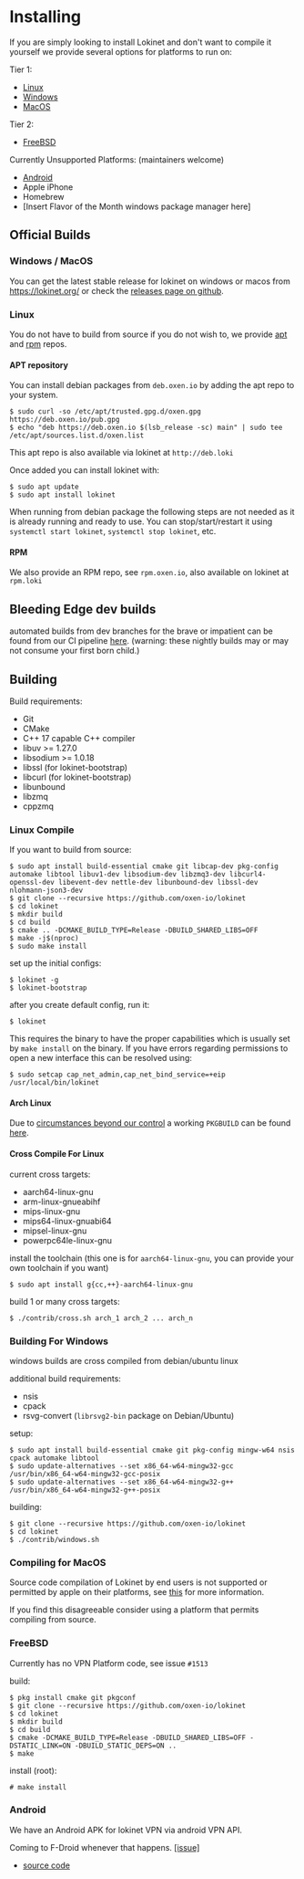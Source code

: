 # Installing

If you are simply looking to install Lokinet and don't want to compile it yourself we provide several options for platforms to run on:

Tier 1:

* [Linux](#linux-install)
* [Windows](#windows-install)
* [MacOS](#macos-install)

Tier 2:

* [FreeBSD](#freebsd-install)

Currently Unsupported Platforms: (maintainers welcome)

* [Android](#apk-install)
* Apple iPhone 
* Homebrew
* \[Insert Flavor of the Month windows package manager here\]


## Official Builds

### Windows / MacOS <span id="windows-install" />  <span id="macos-install" />

You can get the latest stable release for lokinet on windows or macos from https://lokinet.org/ or check the [releases page on github](https://github.com/oxen-io/lokinet/releases).

### Linux <span id="linux-install" />

You do not have to build from source if you do not wish to, we provide [apt](#deb-install) and [rpm](#rpm-install) repos.

#### APT repository <span id="deb-install" />

You can install debian packages from `deb.oxen.io` by adding the apt repo to your system.

    $ sudo curl -so /etc/apt/trusted.gpg.d/oxen.gpg https://deb.oxen.io/pub.gpg
    $ echo "deb https://deb.oxen.io $(lsb_release -sc) main" | sudo tee /etc/apt/sources.list.d/oxen.list
    
This apt repo is also available via lokinet at `http://deb.loki`

Once added you can install lokinet with:

    $ sudo apt update
    $ sudo apt install lokinet

When running from debian package the following steps are not needed as it is already running and ready to use. You can stop/start/restart it using `systemctl start lokinet`, `systemctl stop lokinet`, etc.

#### RPM <span id="rpm-install" />

We also provide an RPM repo, see `rpm.oxen.io`, also available on lokinet at `rpm.loki`
    
## Bleeding Edge dev builds <span id="ci-builds" />

automated builds from dev branches for the brave or impatient can be found from our CI pipeline [here](https://oxen.rocks/oxen-io/lokinet/). (warning: these nightly builds may or may not consume your first born child.)

## Building

Build requirements:

* Git
* CMake
* C++ 17 capable C++ compiler
* libuv >= 1.27.0
* libsodium >= 1.0.18
* libssl (for lokinet-bootstrap)
* libcurl (for lokinet-bootstrap)
* libunbound
* libzmq
* cppzmq

### Linux Compile

If you want to build from source: <span id="linux-compile" />

    $ sudo apt install build-essential cmake git libcap-dev pkg-config automake libtool libuv1-dev libsodium-dev libzmq3-dev libcurl4-openssl-dev libevent-dev nettle-dev libunbound-dev libssl-dev nlohmann-json3-dev
    $ git clone --recursive https://github.com/oxen-io/lokinet
    $ cd lokinet
    $ mkdir build
    $ cd build
    $ cmake .. -DCMAKE_BUILD_TYPE=Release -DBUILD_SHARED_LIBS=OFF
    $ make -j$(nproc)
    $ sudo make install

set up the initial configs:

    $ lokinet -g
    $ lokinet-bootstrap

after you create default config, run it:

    $ lokinet

This requires the binary to have the proper capabilities which is usually set by `make install` on the binary. If you have errors regarding permissions to open a new interface this can be resolved using:

    $ sudo setcap cap_net_admin,cap_net_bind_service=+eip /usr/local/bin/lokinet


#### Arch Linux <span id="mom-cancel-my-meetings-arch-linux-broke-again" />

Due to [circumstances beyond our control](https://github.com/oxen-io/lokinet/discussions/1823) a working `PKGBUILD` can be found [here](https://raw.githubusercontent.com/oxen-io/lokinet/makepkg/contrib/archlinux/PKGBUILD).

#### Cross Compile For Linux <span id="linux-cross" />

current cross targets:

* aarch64-linux-gnu
* arm-linux-gnueabihf
* mips-linux-gnu
* mips64-linux-gnuabi64
* mipsel-linux-gnu
* powerpc64le-linux-gnu

install the toolchain (this one is for `aarch64-linux-gnu`, you can provide your own toolchain if you want)

    $ sudo apt install g{cc,++}-aarch64-linux-gnu

build 1 or many cross targets:

    $ ./contrib/cross.sh arch_1 arch_2 ... arch_n

### Building For Windows <span id="win32-cross" />

windows builds are cross compiled from debian/ubuntu linux

additional build requirements:

* nsis
* cpack
* rsvg-convert (`librsvg2-bin` package on Debian/Ubuntu)

setup:

    $ sudo apt install build-essential cmake git pkg-config mingw-w64 nsis cpack automake libtool
    $ sudo update-alternatives --set x86_64-w64-mingw32-gcc /usr/bin/x86_64-w64-mingw32-gcc-posix
    $ sudo update-alternatives --set x86_64-w64-mingw32-g++ /usr/bin/x86_64-w64-mingw32-g++-posix

building:

    $ git clone --recursive https://github.com/oxen-io/lokinet
    $ cd lokinet
    $ ./contrib/windows.sh
    
### Compiling for MacOS <span id="mac-compile" />

Source code compilation of Lokinet by end users is not supported or permitted by apple on their platforms, see [this](../contrib/macos/README.txt) for more information.

If you find this disagreeable consider using a platform that permits compiling from source.

### FreeBSD <span id="freebsd-install" />

Currently has no VPN Platform code, see issue `#1513`

build:

    $ pkg install cmake git pkgconf
    $ git clone --recursive https://github.com/oxen-io/lokinet
    $ cd lokinet
    $ mkdir build
    $ cd build
    $ cmake -DCMAKE_BUILD_TYPE=Release -DBUILD_SHARED_LIBS=OFF -DSTATIC_LINK=ON -DBUILD_STATIC_DEPS=ON ..
    $ make

install (root):

    # make install
    
### Android <span id="apk-install" />

We have an Android APK for lokinet VPN via android VPN API. 

Coming to F-Droid whenever that happens. [[issue]](https://github.com/oxen-io/lokinet-flutter-app/issues/8)

* [source code](https://github.com/oxen-io/lokinet-flutter-app)
